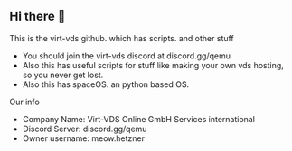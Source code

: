 ## Hi there 👋

This is the virt-vds github. which has scripts. and other stuff
- You should join the virt-vds discord at discord.gg/qemu 
- Also this has useful scripts for stuff like making your own vds hosting, so you never get lost.
- Also this has spaceOS. an python based OS.

Our info
- Company Name: Virt-VDS Online GmbH Services international
- Discord Server: discord.gg/qemu
- Owner username: meow.hetzner
